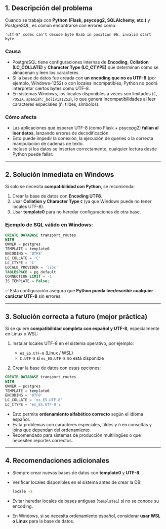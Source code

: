 

## **1. Descripción del problema**

Cuando se trabaja con **Python (Flask, psycopg2, SQLAlchemy, etc.)** y PostgreSQL, es común encontrarse con errores como:

```
'utf-8' codec can't decode byte 0xab in position 96: invalid start byte
```

### **Causa**

* PostgreSQL tiene configuraciones internas de **Encoding**, **Collation (LC\_COLLATE)** y **Character Type (LC\_CTYPE)** que determinan cómo se almacenan y leen los caracteres.
* Si la base de datos fue creada con **un encoding que no es UTF-8** (por ejemplo, Windows-1252) o con locales incompatibles, Python no podrá interpretar ciertos bytes como UTF-8.
* En sistemas Windows, los locales disponibles a veces son limitados (`C`, `POSIX`, `spanish:_bolivia1252`), lo que genera incompatibilidades al leer caracteres especiales (ñ, tildes, símbolos).

### **Cómo afecta**

* Las aplicaciones que esperan UTF-8 (como Flask + psycopg2) **fallan al leer datos**, lanzando errores de decodificación.
* Esto puede impedir la conexión, la ejecución de queries o la correcta manipulación de cadenas de texto.
* Incluso si los datos se insertan correctamente, cualquier lectura desde Python puede fallar.

---

## **2. Solución inmediata en Windows**

Si solo se necesita **compatibilidad con Python**, se recomienda:

1. Crear la base de datos con **Encoding UTF8**.
2. Usar **Collation y Character Type `C`** (ya que Windows puede no tener locales UTF-8).
3. Usar **template0** para no heredar configuraciones de otra base.

### **Ejemplo de SQL válido en Windows:**

```sql
CREATE DATABASE transport_routes
WITH
OWNER = postgres
TEMPLATE = template0
ENCODING = 'UTF8'
LC_COLLATE = 'C'
LC_CTYPE = 'C'
LOCALE_PROVIDER = 'libc'
TABLESPACE = pg_default
CONNECTION LIMIT = -1
IS_TEMPLATE = False;
```

✅ Esta configuración asegura que **Python pueda leer/escribir cualquier carácter UTF-8** sin errores.

---

## **3. Solución correcta a futuro (mejor práctica)**

Si se quiere **compatibilidad completa con español y UTF-8**, especialmente en Linux o WSL:

1. Instalar locales UTF-8 en el sistema operativo, por ejemplo:

   * `es_ES.UTF-8` (Linux / WSL)
   * `C.UTF-8` si `es_ES.UTF-8` no está disponible
2. Crear la base de datos con estas opciones:

```sql
CREATE DATABASE transport_routes
WITH
OWNER = postgres
TEMPLATE = template0
ENCODING = 'UTF8'
LC_COLLATE = 'es_ES.UTF-8'
LC_CTYPE = 'es_ES.UTF-8';
```

* Esto permite **ordenamiento alfabético correcto** según el idioma español.
* Evita problemas con caracteres especiales, tildes y ñ en consultas y joins que dependan del ordenamiento.
* Recomendado para sistemas de producción multilingües o que necesiten reportes correctos.

---

## **4. Recomendaciones adicionales**

* Siempre crear nuevas bases de datos con **template0** y **UTF-8**.
* Verificar locales disponibles en el sistema antes de crear la DB:

  ```bash
  locale -a
  ```
* Evitar heredar locales de bases antiguas (`template1`) si no se conoce su encoding.
* En Windows, si se necesita ordenamiento español, considerar **usar WSL o Linux** para la base de datos.

